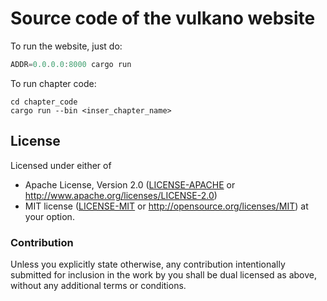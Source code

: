 # Source code of the vulkano website

To run the website, just do:

```rust
ADDR=0.0.0.0:8000 cargo run
```

To run chapter code:
```
cd chapter_code
cargo run --bin <inser_chapter_name>
```

## License

Licensed under either of
 * Apache License, Version 2.0 ([LICENSE-APACHE](LICENSE-APACHE) or http://www.apache.org/licenses/LICENSE-2.0)
 * MIT license ([LICENSE-MIT](LICENSE-MIT) or http://opensource.org/licenses/MIT)
at your option.

### Contribution

Unless you explicitly state otherwise, any contribution intentionally submitted
for inclusion in the work by you shall be dual licensed as above, without any
additional terms or conditions.
